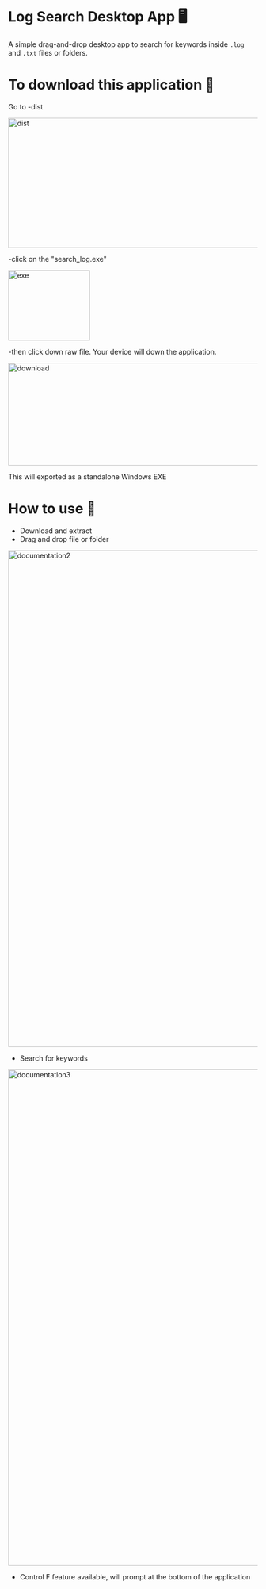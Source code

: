 # Log Search Desktop App 🖥️

A simple drag-and-drop desktop app to search for keywords inside `.log` and `.txt` files or folders.

# To download this application 📂

Go to
-dist

<img width="897" height="262" alt="dist" src="https://github.com/user-attachments/assets/a33c8ceb-8046-4599-90c5-4603b28c157f" />

-click on the "search_log.exe"

<img width="165" height="142" alt="exe" src="https://github.com/user-attachments/assets/68ec3100-24a8-49b1-be61-6431fa86c74c" />

-then click down raw file. Your device will down the application.

<img width="1913" height="207" alt="download" src="https://github.com/user-attachments/assets/4346a7d9-762e-4372-99a9-d2d5326a0560" />


This will exported as a standalone Windows EXE
 


# How to use 🔧 
- Download and extract
- Drag and drop file or folder

<img width="1905" height="1002" alt="documentation2" src="https://github.com/user-attachments/assets/2a6253bd-d66d-4e1e-8c96-ac40c44663e2" />


- Search for keywords


 <img width="1910" height="1001" alt="documentation3" src="https://github.com/user-attachments/assets/9e44ad9d-fda0-4e73-a62c-bcbbc1865d76" />


- Control F feature available, will prompt at the bottom of the application
